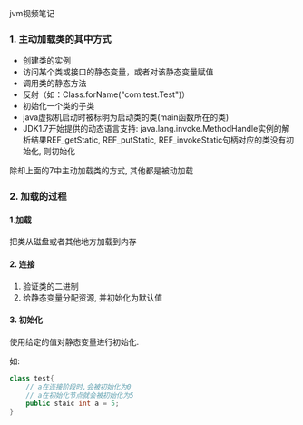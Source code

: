 jvm视频笔记

### 1. 主动加载类的其中方式

* 创建类的实例
* 访问某个类或接口的静态变量，或者对该静态变量赋值
* 调用类的静态方法
* 反射（如：Class.forName("com.test.Test")）
* 初始化一个类的子类
* java虚拟机启动时被标明为启动类的类(main函数所在的类)
* JDK1.7开始提供的动态语言支持: java.lang.invoke.MethodHandle实例的解析结果REF_getStatic, REF_putStatic, REF_invokeStatic句柄对应的类没有初始化,  则初始化

除却上面的7中主动加载类的方式, 其他都是被动加载

### 2. 加载的过程

#### 1.加载

把类从磁盘或者其他地方加载到内存

#### 2. 连接

1. 验证类的二进制
2. 给静态变量分配资源, 并初始化为默认值

#### 3. 初始化

使用给定的值对静态变量进行初始化.

如:

```java
class test{
    // a在连接阶段时,会被初始化为0
    // a在初始化节点就会被初始化为5
   	public staic int a = 5;
}
```

